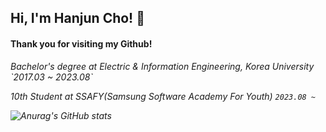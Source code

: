 <h2>Hi, I'm Hanjun Cho! 👋</h2> 

#### Thank you for visiting my Github!
<img align='right'  width="230">

<p><em>
Bachelor's degree at Electric & Information Engineering, Korea University 
`2017.03 ~ 2023.08`

<br>

10th Student at SSAFY(Samsung Software Academy For Youth)
`2023.08 ~`




![Anurag's GitHub stats](https://github-readme-stats.vercel.app/api?username=joranzan&show_icons=true&theme=dark)

<!--
**joranzan/joranzan** is a ✨ _special_ ✨ repository because its `README.md` (this file) appears on your GitHub profile.



Here are some ideas to get you started:

- 🔭 I’m currently working on ...
- 🌱 I’m currently learning ...
- 👯 I’m looking to collaborate on ...
- 🤔 I’m looking for help with ...
- 💬 Ask me about ...
- 📫 How to reach me: ...
- 😄 Pronouns: ...
- ⚡ Fun fact: ...
-->
